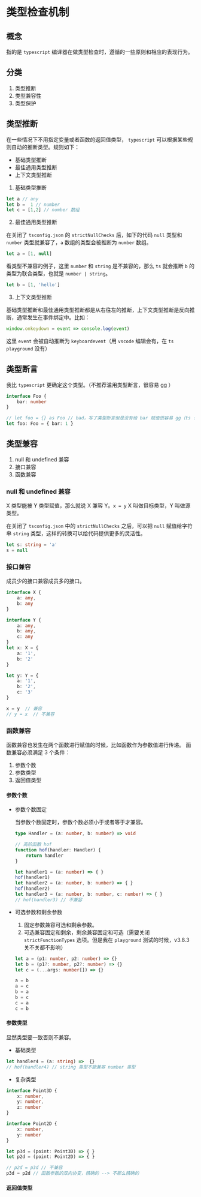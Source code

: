 # 类型检查机制

## 概念
指的是 `typescript` 编译器在做类型检查时，遵循的一些原则和相应的表现行为。

## 分类

1. 类型推断
2. 类型兼容性
3. 类型保护

## 类型推断

在一些情况下不用指定变量或者函数的返回值类型， `typescript` 可以根据某些规则自动的推断类型。规则如下：

- 基础类型推断
- 最佳通用类型推断
- 上下文类型推断

1. 基础类型推断

```ts
let a // any
let b =  1 // number 
let c = [1,2] // number 数组
```

2. 最佳通用类型推断

在关闭了 `tsconfig.json` 的 `strictNullChecks` 后，如下的代码 `null` 类型和 `number` 类型就兼容了，`a` 数组的类型会被推断为 `number` 数组。
```ts
let a = [1, null] 
```
看类型不兼容的例子，这里 `number` 和 `string` 是不兼容的，那么 `ts` 就会推断 `b` 的类型为联合类型，也就是 `number | string`。
```ts
let b = [1, 'hello']
```

3. 上下文类型推断

基础类型推断和最佳通用类型推断都是从右往左的推断，上下文类型推断是反向推断，通常发生在事件绑定中。比如：
```ts
window.onkeydown = event => console.log(event)
```
这里 `event` 会被自动推断为 `keyboardevent`（用 `vscode` 编辑会有，在 `ts` `playground` 没有）

## 类型断言

我比 `typescript` 更确定这个类型。（不推荐滥用类型断言，很容易 gg ）

```ts
interface Foo {
    bar: number
}

// let foo = {} as Foo // bad，写了类型断言但是没有给 bar 赋值很容易 gg（ts 也不会提示你这里 bar 没有赋值，就很容易 gg）
let foo: Foo = { bar: 1 }
```

## 类型兼容

1. null 和 undefined 兼容
2. 接口兼容
3. 函数兼容

### null 和 undefined 兼容

X 类型能被 Y 类型赋值，那么就说 X 兼容 Y。`x = y` X 叫做目标类型，Y 叫做源类型。

在关闭了 `tsconfig.json` 中的 `strictNullChecks` 之后，可以把 `null` 赋值给字符串 `string` 类型，这样的转换可以给代码提供更多的灵活性。

```ts
let s: string = 'a'
s = null
```

### 接口兼容

成员少的接口兼容成员多的接口。

```ts
interface X {
    a: any,
    b: any
}

interface Y {
    a: any,
    b: any,
    c: any
}
let x: X = {
    a: '1',
    b: '2'
}

let y: Y = {
    a: '1',
    b: '2',
    c: '3'
}

x = y  // 兼容
// y = x  // 不兼容
```

### 函数兼容

函数兼容也发生在两个函数进行赋值的时候，比如函数作为参数值进行传递。
函数兼容必须满足 3 个条件：

1. 参数个数
2. 参数类型
3. 返回值类型

#### 参数个数

- 参数个数固定

    当参数个数固定时，参数个数必须小于或者等于才兼容。
    ```ts
    type Handler = (a: number, b: number) => void

    // 高阶函数 hof
    function hof(handler: Handler) {
        return handler
    }

    let handler1 = (a: number) => { }
    hof(handler1)
    let handler2 = (a: number, b: number) => { }
    hof(handler2)
    let handler3 = (a: number, b: number, c: number) => { }
    // hof(handler3) // 不兼容
    ```

- 可选参数和剩余参数

    1. 固定参数兼容可选和剩余参数。
    2. 可选兼容固定和剩余，剩余兼容固定和可选（需要关闭 `strictFunctionTypes` 选项。但是我在 `playground` 测试的时候，v3.8.3 关不关都不影响）

    ```ts
    let a = (p1: number, p2: number) => {}
    let b = (p1?: number, p2?: number) => {}
    let c = (...args: number[]) => {}

    a = b
    a = c 
    b = a
    b = c
    c = a 
    c = b
    ```
#### 参数类型

显然类型要一致否则不兼容。

- 基础类型

```ts
let handler4 = (a: string) =>  {}
// hof(handler4) // string 类型不能兼容 number 类型
```

- 复杂类型

```ts
interface Point3D {
    x: number,
    y: number,
    z: number
}

interface Point2D {
    x: number,
    y: number
}

let p3d = (point: Point3D) => { }
let p2d = (point: Point2D) => { }

// p2d = p3d // 不兼容
p3d = p2d // 函数参数的双向协变，精确的 --> 不那么精确的
```

#### 返回值类型

